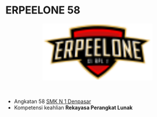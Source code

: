 # ERPEELONE 58

<p align="center">
  <img src="assets/img/logo-transparent.svg" alt="Erpeelone logo" width="300px"/>
</p>

<br>

- Angkatan 58 [SMK N 1 Denpasar](http://www.smkn1denpasar.sch.id/)
- Kompetensi keahlian **Rekayasa Perangkat Lunak**
